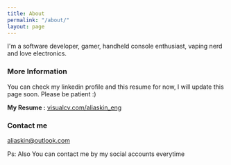 ```yaml
---
title: About
permalink: "/about/"
layout: page
---
```


I'm a software developer, gamer, handheld console enthusiast, vaping nerd and love electronics.

### More Information

You can check my linkedin profile and this resume for now, I will update this page soon. Please be patient :)

**My Resume :** [visualcv.com/aliaskin_eng
](https://www.visualcv.com/aliaskin_eng)
### Contact me

[aliaskin@outlook.com](mailto:aliaskin@outlook.com)

Ps: Also You can contact me by my social accounts everytime